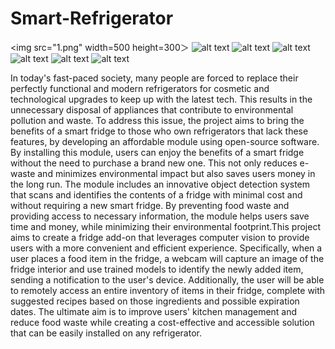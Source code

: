 # Smart-Refrigerator

<img src="1.png" width=500 height=300＞
![alt text](2.png)
![alt text](3.png)
![alt text](4.png)
![alt text](5.png)
![alt text](6.png)
![alt text](7.png)

In today's fast-paced society, many people are forced to replace their perfectly functional and modern refrigerators for cosmetic and technological upgrades to keep up with the latest tech. This results in the unnecessary disposal of appliances that contribute to environmental pollution and waste. To address this issue, the project aims to bring the benefits of a smart fridge to those who own refrigerators that lack these features, by developing an affordable module using open-source software. By installing this module, users can enjoy the benefits of a smart fridge without the need to purchase a brand new one. This not only reduces e-waste and minimizes environmental impact but also saves users money in the long run. The module includes an innovative object detection system that scans and identifies the contents of a fridge with minimal cost and without requiring a new smart fridge. By preventing food waste and providing access to necessary information, the module helps users save time and money, while minimizing their environmental footprint.This project aims to create a fridge add-on that leverages computer vision to provide users with a more convenient and efficient experience. Specifically, when a user places a food item in the fridge, a webcam will capture an image of the fridge interior and use trained models to identify the newly added item, sending a notification to the user's device. Additionally, the user will be able to remotely access an entire inventory of items in their fridge, complete with suggested recipes based on those ingredients and possible expiration dates. The ultimate aim is to improve users' kitchen management and reduce food waste while creating a cost-effective and accessible solution that can be easily installed on any refrigerator.
